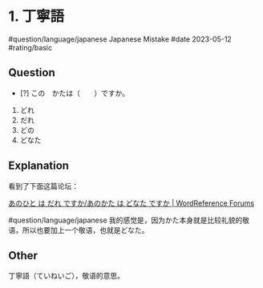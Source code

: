 # 1. 丁寧語

#question/language/japanese Japanese Mistake #date 2023-05-12 #rating/basic 

## Question

- [?] この　かたは（　　）ですか。

1. どれ
2. だれ
3. どの
4. どなた

## Explanation

看到了下面这篇论坛：

[あのひと は だれ ですか/あのかた は どなた ですか | WordReference Forums](https://forum.wordreference.com/threads/%E3%81%82%E3%81%AE%E3%81%B2%E3%81%A8-%E3%81%AF-%E3%81%A0%E3%82%8C-%E3%81%A7%E3%81%99%E3%81%8B-%E3%81%82%E3%81%AE%E3%81%8B%E3%81%9F-%E3%81%AF-%E3%81%A9%E3%81%AA%E3%81%9F-%E3%81%A7%E3%81%99%E3%81%8B.1462994/)

#question/language/japanese 我的感觉是，因为かた本身就是比较礼貌的敬语，所以也要加上一个敬语，也就是どなた。

## Other

丁寧語（ていねいご），敬语的意思。